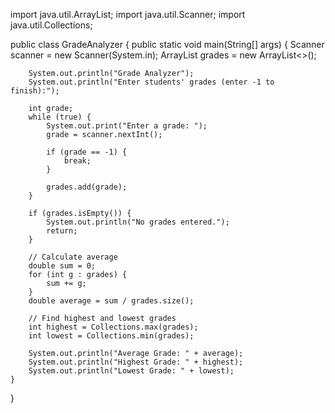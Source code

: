 


import java.util.ArrayList;
import java.util.Scanner;
import java.util.Collections;

public class GradeAnalyzer {
    public static void main(String[] args) {
        Scanner scanner = new Scanner(System.in);
        ArrayList<Integer> grades = new ArrayList<>();
        
        System.out.println("Grade Analyzer");
        System.out.println("Enter students' grades (enter -1 to finish):");
        
        int grade;
        while (true) {
            System.out.print("Enter a grade: ");
            grade = scanner.nextInt();
            
            if (grade == -1) {
                break;
            }
            
            grades.add(grade);
        }
        
        if (grades.isEmpty()) {
            System.out.println("No grades entered.");
            return;
        }
        
        // Calculate average
        double sum = 0;
        for (int g : grades) {
            sum += g;
        }
        double average = sum / grades.size();
        
        // Find highest and lowest grades
        int highest = Collections.max(grades);
        int lowest = Collections.min(grades);
        
        System.out.println("Average Grade: " + average);
        System.out.println("Highest Grade: " + highest);
        System.out.println("Lowest Grade: " + lowest);
    }
}

